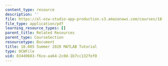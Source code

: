 ```yaml
---
content_type: resource
description: ''
file: https://ol-ocw-studio-app-production.s3.amazonaws.com/courses/18-085-computational-science-and-engineering-i-summer-2020/83440683f6ceaa642c0d1b7cc132fef0_MIT18_085Summer20_Tutorial.pdf
file_type: application/pdf
learning_resource_types: []
parent_title: Related Resources
parent_type: CourseSection
resourcetype: Document
title: 18.085 Summer 2020 MATLAB Tutorial
type: OCWFile
uid: 83440683-f6ce-aa64-2c0d-1b7cc132fef0
---
```


